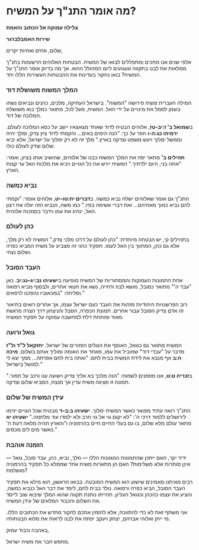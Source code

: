 # מה אומר התנ"ך על המשיח?

**צלילה עמוקה אל הכתוב והאמת**

**שירות האמבלברגר**

שלום, אחים ואחיות יקרים,

אלפי שנים אנו מחכים ומתפללים לבואו של המשיח. הבטחות האלוהים הרשומות בתנ"ך ממלאות את לבנו בתקווה וגעגועים ליום המהולל ההוא. אך מה בדיוק אומר התנ"ך על המשיח? בואו נחקור בעדינות את ההבטחות העשירות הללו יחד.

### המלך המשוח משושלת דוד

המילה העברית *משיח* פירושה "המשוח". בישראל העתיקה, מלכים, כהנים ונביאים נשחו בשמן לסמל את מינויים על ידי האל. המשיח, מעל לכל, מתואר כמלך בוא משושלת המלוכה של דוד.

ב**שמואל ב' ז:יב-טז**, אלוהים הבטיח לדוד שאחד מצאצאיו יישב על כסא המלוכה לעולם. **ירמיהו כג:ה-ו** חוזר על כך: "הנה הימים באים... והקמתי לדוד ציץ צדק; ומלך יהיה וממשל ימלוך ויעש משפט וצדקה בארץ." מלך זה לא רק ימלוך על ישראל, אלא יביא שלום וצדק לעולם כולו.

**תהילים ב'** מתאר יפה את המלך המשוח כבנו של אלוהים, שהושיב אותו בציון, ואמר: "אתה בני, היום ילדתיך." המשיח יירש את כל הגויים ויביא את מלכות האל עד קצות הארץ.

### נביא כמשה

התנ"ך גם אומר שאלוהים ישלח נביא כמשה. ב**דברים יח:טו-יט**, אלוהים אומר: "וקמתי להם נביא כמוך מאחיהם... ואת דברי אשימה בפיו." כמו משה, הנביא הזה יגלה את רצון האל, ינהיג את עמו וידבר בסמכות אלוהית.

### כהן לעולם

בתהילים קי, יש הבטחה מיוחדת: "כהן לעולם על דרכו מלכי צדק." המשיח לא רק מלך, אלא גם כהן, המתווך בין האל לעמו. תפקיד כהני זה מצביע על משיח המביא כפרה ושלום נצחי.

### העבד הסובל

אחת התמונות העמוקות והמסתוריות של המשיח מופיעה ב**ישעיהו נב:יג–נג:יב**. כאן "עבד ה'" מתואר כסובל, מושא לבוז ודחייה, נשא את חטאי אחרים, ולבסוף מביא רפואה וסליחה: "במכאוביו נהפכנו לרפאים."

רוב הפרשנויות היהודיות מזהות את העבד כעם ישראל עצמו, אך אחרים רואים בתיאור זה אדם צדיק הסובל עבור אחרים. תמונת הכפרה, הסבל והניצחון דרך הצרה מרגשת מאוד ופותחת דלת למחשבה עמוקה על תפקיד המשיח.

### גואל ורועה

המשיח מתואר גם כגואל, האוסף את הגולים הפזורים של ישראל. **יחזקאל ל"ד ול"ז** מדבר על "עבדִי דוד" שמוביל את עמו, מאחד את האומה ומוליך אותם בשלום. **מיכה ה:ב** אף מנבא את לידת המשיח בבית לחם: "ואתה בית לחם אפרתה... ממך יצא לי למושל בישראל."

ב**זכריה ט:ט**, אנו מוזמנים לשמוח: "הנה מלכך בא אליך צדיק וישועה ענו ורכב על חמור." תמונה זו מציגה משיח עדין אך מנצח, המביא שלום וצדקה.

### עידן המשיח של שלום

התנ"ך רואה עתיד מפואר כאשר המשיח ימלוך. **ישעיהו ב:ב-ד** מבטיח שכל הגויים יזרמו לירושלים ללמוד דרכי ה': "לא יקום גוי אל גוי חרב ולא ילמדו עוד מלחמה." **ישעיהו יא** מתאר עולם מלא שלום, בו גם בעלי החיים חיים בהרמוניה ו"והארץ תהיה מלאה דעת ה' כאשר מים לים מכסים."

### הזמנה אוהבת

ידיד יקר, האם ייתכן שהתמונות המגוונות הללו — מלך, נביא, כהן, עבד סובל, גואל — אינן סותרות אלא משלימות? האם הן מתארות משיח אחד שממלא כל תפקיד בהרמוניה מושלמת?

רבים מאיתנו מאמינים שישוע הוא המשיח המובטח. בבואו הראשון, הוא מילא את תפקיד העבד הסובל, הביא כפרה ורפואה. נולד בבית לחם, לימד את דבר האל כנביא כמשה, והציע את עצמו כהכהן וכגואל העליון. תחייתו נותנת תקווה שהוא המלך שיבוא שוב לייסד את השלום והכבוד המלאים של עידן המשיח.

אני משתף זאת לא כדי להתווכח, אלא להזמין אתכם לחקור מחדש את הכתובים הללו. מי ייתן ואלוהי אברהם, יצחק ויעקב יפתח את לבנו לראות את מלוא הבטחותיו.

באהבה וכבוד עמוק,

מחפש חבר את משיח ישראל.


